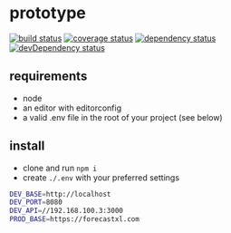 # prototype

[![build status][build-badge]][build-url]
[![coverage status][coverage-badge]][coverage-url]
[![dependency status][dependency-badge]][dependency-url]
[![devDependency status][devDependency-badge]][devDependency-url]

## requirements

* node
* an editor with editorconfig
* a valid .env file in the root of your project (see below)

## install

* clone and run `npm i`
* create `./.env` with your preferred settings

```bash
DEV_BASE=http://localhost
DEV_PORT=8080
DEV_API=//192.168.100.3:3000
PROD_BASE=https://forecastxl.com
```

[build-badge]: https://img.shields.io/travis/forecastxl/prototype.svg
[build-url]: https://travis-ci.org/forecastxl/prototype
[coverage-badge]: https://img.shields.io/coveralls/forecastxl/prototype.svg
[coverage-url]: https://coveralls.io/github/forecastxl/prototype?branch=master
[dependency-badge]: https://img.shields.io/david/forecastxl/prototype.svg
[dependency-url]: https://david-dm.org/forecastxl/prototype
[devDependency-badge]: https://img.shields.io/david/dev/forecastxl/prototype.svg
[devDependency-url]: https://david-dm.org/forecastxl/prototype?type=dev
